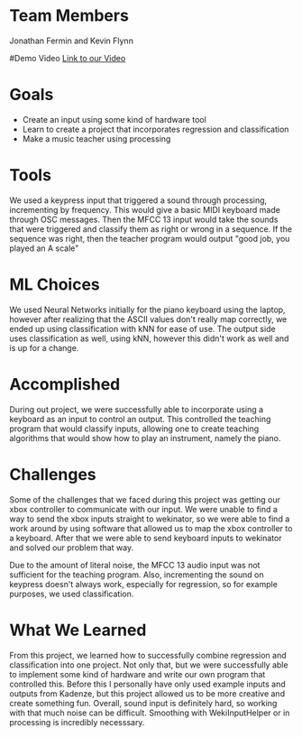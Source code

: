 # Team Members
Jonathan Fermin and Kevin Flynn

#Demo Video
[Link to our Video](https://vimeo.com/256174482)

# Goals
- Create an input using some kind of hardware tool
- Learn to create a project that incorporates regression and classification
- Make a music teacher using processing

# Tools
We used a keypress input that triggered a sound through processing, incrementing by frequency. This would give a basic MIDI keyboard made through OSC messages. 
Then the MFCC 13 input would take the sounds that were triggered and classify them as right or wrong in a sequence. If the sequence was right, then the teacher program would output "good job, you played an A scale"

# ML Choices
We used Neural Networks initially for the piano keyboard using the laptop, however after realizing that the ASCII values don't really map correctly,
we ended up using classification with kNN for ease of use. The output side uses classification as well, using kNN, however this didn't work as well and is up for a change.

# Accomplished
During out project, we were successfully able to incorporate using a keyboard as an input to control an output. 
This controlled the teaching program that would classify inputs, allowing one to create teaching algorithms that would show how to play an instrument, namely the piano.

# Challenges
Some of the challenges that we faced during this project was getting our xbox controller to communicate with our input. We were unable to find a way to send the xbox inputs straight to wekinator, so we were able to find a work around by using software that allowed us to map the xbox controller to a keyboard. 
After that we were able to send keyboard inputs to wekinator and solved our problem that way. 

Due to the amount of literal noise, the MFCC 13 audio input was not sufficient for the teaching program.
Also, incrementing the sound on keypress doesn't always work, especially for regression, so for example purposes, we used classification.


# What We Learned
From this project, we learned how to successfully combine regression and classification into one project. 
Not only that, but we were successfully able to implement some kind of hardware and write our own program that controlled this. 
Before this I personally have only used example inputs and outputs from Kadenze, but this project allowed us to be more creative and create something fun.
Overall, sound input is definitely hard, so working with that much noise can be difficult. Smoothing with WekiInputHelper or in processing is incredibly necesssary.

